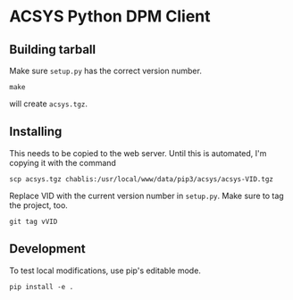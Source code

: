 # ACSYS Python DPM Client

## Building tarball

Make sure `setup.py` has the correct version number.

    make

will create `acsys.tgz`.

## Installing

This needs to be copied to the web server. Until this is automated,
I'm copying it with the command

    scp acsys.tgz chablis:/usr/local/www/data/pip3/acsys/acsys-VID.tgz

Replace VID with the current version number in `setup.py`. Make sure
to tag the project, too.

    git tag vVID

## Development

To test local modifications, use pip's editable mode.

`pip install -e .`
